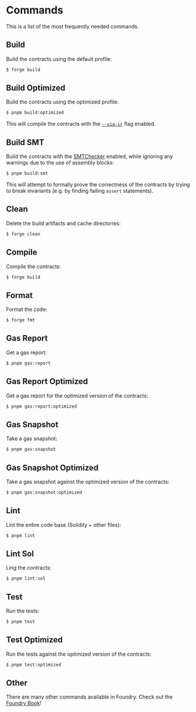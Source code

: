 # Commands

This is a list of the most frequently needed commands.

## Build

Build the contracts using the default profile:

```sh
$ forge build
```

## Build Optimized

Build the contracts using the optimized profile:

```sh
$ pnpm build:optimized
```

This will compile the contracts with the [`--via-ir`](./Tests.md#via-ir) flag enabled.

## Build SMT

Build the contracts with the [SMTChecker](https://docs.soliditylang.org/en/v0.8.18/smtchecker.html) enabled, while
ignoring any warnings due to the use of assembly blocks:

```sh
$ pnpm build:smt
```

This will attempt to formally prove the correctness of the contracts by trying to break invariants (e.g. by finding
failing `assert` statements).

## Clean

Delete the build artifacts and cache directories:

```sh
$ forge clean
```

## Compile

Compile the contracts:

```sh
$ forge build
```

## Format

Format the code:

```sh
$ forge fmt
```

## Gas Report

Get a gas report:

```sh
$ pnpm gas:report
```

## Gas Report Optimized

Get a gas report for the optimized version of the contracts:

```sh
$ pnpm gas:report:optimized
```

## Gas Snapshot

Take a gas snapshot:

```sh
$ pnpm gas:snapshot
```

## Gas Snapshot Optimized

Take a gas snapshot against the optimized version of the contracts:

```sh
$ pnpm gas:snapshot:optimized
```

## Lint

Lint the entire code base (Solidity + other files):

```sh
$ pnpm lint
```

## Lint Sol

Ling the contracts:

```sh
$ pnpm lint:sol
```

## Test

Run the tests:

```sh
$ pnpm test
```

## Test Optimized

Run the tests against the optimized version of the contracts:

```sh
$ pnpm test:optimized
```

## Other

There are many other commands available in Foundry. Check out the [Foundry Book](https://book.getfoundry.sh/)!
